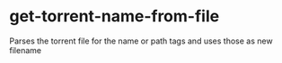 # get-torrent-name-from-file
Parses the torrent file for the name or path tags and uses those as new filename

